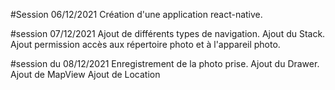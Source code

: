 #Session 06/12/2021
    Création d'une application react-native.

#session 07/12/2021
    Ajout de différents types de navigation.
    Ajout du Stack.
    Ajout permission accès aux répertoire photo et à l'appareil photo.

#session du 08/12/2021
    Enregistrement de la photo prise.
    Ajout du Drawer.
    Ajout de MapView
    Ajout de Location